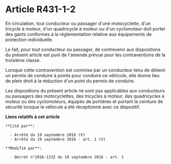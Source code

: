 # Article R431-1-2

En circulation, tout conducteur ou passager d'une motocyclette, d'un tricycle à moteur, d'un quadricycle à moteur ou d'un
cyclomoteur doit porter des gants conformes à la réglementation relative aux équipements de protection individuelle. 

Le fait, pour tout conducteur ou passager, de contrevenir aux dispositions du présent article est puni de l'amende prévue
pour les contraventions de la troisième classe. 

Lorsque cette contravention est commise par un conducteur tenu de détenir un permis de conduire à points pour conduire ce
véhicule, elle donne lieu de plein droit à la réduction d'un point du permis de conduire. 

Les dispositions du présent article ne sont pas applicables aux conducteurs ou passagers des motocyclettes, des tricycles à
moteur, des quadricycles à moteur ou des cyclomoteurs, équipés de portières et portant la ceinture de sécurité lorsque le
véhicule a été réceptionné avec ce dispositif.

**Liens relatifs à cet article**

	**Cité par**:

	  - Arrêté du 19 septembre 2016 (V)
	  - Arrêté du 19 septembre 2016 - art. 1 (V)

	**Modifié par**:

	  - Décret n°2016-1232 du 19 septembre 2016 - art. 1
